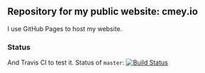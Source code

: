 ## Repository for my public website: cmey.io

I use GitHub Pages to host my website.

### Status

And Travis CI to test it. Status of `master`: [![Build Status](https://travis-ci.org/cmey/cmey.github.io.svg?branch=master)](https://travis-ci.org/cmey/cmey.github.io)

